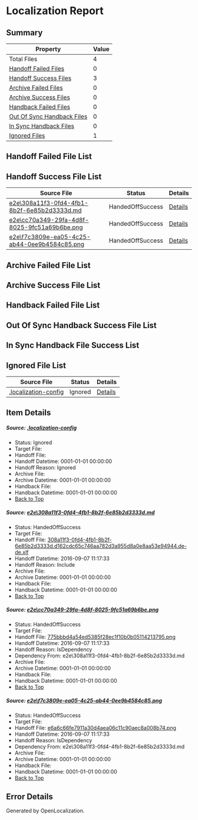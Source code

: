 # <a name='report-top'></a> Localization Report

## Summary
 Property | Value 
 -------- | ----- 
 Total Files | 4
[ Handoff Failed Files ](#handoff-failed-list)| 0
[ Handoff Success Files ](#handoff-success-list)| 3
[ Archive Failed Files ](#archive-failed-list)| 0
[ Archive Success Files ](#archive-success-list)| 0
[ Handback Failed Files ](#handback-failed-list)| 0
[ Out Of Sync Handback Files ](#outofsync-handback-success-list)| 0
[ In Sync Handback Files ](#insync-handback-success-list)| 0
[ Ignored Files ](#ignored-list)| 1

## <a name='handoff-failed-list'></a> Handoff Failed File List

## <a name='handoff-success-list'></a> Handoff Success File List
 Source File | Status | Details 
 ----------- | ------ | ------- 
 [e2e\308a11f3-0fd4-4fb1-8b2f-6e85b2d3333d.md](https://github.com/OpenLocalizationTestOrg/ol-test0/blob/330a7200ddd9e0c1532753395af3acfe761661ef/e2e/308a11f3-0fd4-4fb1-8b2f-6e85b2d3333d.md) | HandedOffSuccess | [Details](#8ec33cd69b4bfcd9a39d53c98860aa7e95ac59011)
 [e2e\cc70a349-29fa-4d8f-8025-9fc51a69b6be.png](https://github.com/OpenLocalizationTestOrg/ol-test0/blob/330a7200ddd9e0c1532753395af3acfe761661ef/e2e/cc70a349-29fa-4d8f-8025-9fc51a69b6be.png) | HandedOffSuccess | [Details](#775bbbd4a54ed5385f28ec1f10b0b051142137952)
 [e2e\f7c3809e-ea05-4c25-ab44-0ee9b4584c85.png](https://github.com/OpenLocalizationTestOrg/ol-test0/blob/330a7200ddd9e0c1532753395af3acfe761661ef/e2e/f7c3809e-ea05-4c25-ab44-0ee9b4584c85.png) | HandedOffSuccess | [Details](#e6a6c66fe7911a30d4aea06c11c90aec8a008b743)

## <a name='archive-failed-list'></a> Archive Failed File List

## <a name='archive-success-list'></a> Archive Success File List

## <a name='handback-failed-list'></a> Handback Failed File List

## <a name='outofsync-handback-success-list'></a> Out Of Sync Handback Success File List

## <a name='insync-handback-success-list'></a> In Sync Handback File Success List

## <a name='ignored-list'></a> Ignored File List
 Source File | Status | Details 
 ----------- | ------ | ------- 
 [.localization-config](https://github.com/OpenLocalizationTestOrg/ol-test0/blob/330a7200ddd9e0c1532753395af3acfe761661ef/.localization-config) | Ignored | [Details](#c268a05ecaa7ec85942ed632c29928ee5bd6da8d0)

## Item Details
##### <a name='c268a05ecaa7ec85942ed632c29928ee5bd6da8d0'></a> Source: [.localization-config](https://github.com/OpenLocalizationTestOrg/ol-test0/blob/330a7200ddd9e0c1532753395af3acfe761661ef/.localization-config)
* Status: Ignored
* Target File: 
* Handoff File: 
* Handoff Datetime: 0001-01-01 00:00:00
* Handoff Reason: Ignored
* Archive File: 
* Archive Datetime: 0001-01-01 00:00:00
* Handback File: 
* Handback Datetime: 0001-01-01 00:00:00
* [Back to Top](#report-top)

##### <a name='8ec33cd69b4bfcd9a39d53c98860aa7e95ac59011'></a> Source: [e2e\308a11f3-0fd4-4fb1-8b2f-6e85b2d3333d.md](https://github.com/OpenLocalizationTestOrg/ol-test0/blob/330a7200ddd9e0c1532753395af3acfe761661ef/e2e/308a11f3-0fd4-4fb1-8b2f-6e85b2d3333d.md)
* Status: HandedOffSuccess
* Target File: 
* Handoff File: [308a11f3-0fd4-4fb1-8b2f-6e85b2d3333d.d162cdc65c746aa782d3a955d8a0e8aa53e94944.de-de.xlf](https://github.com/OpenLocalizationTestOrg/ol-test0-handoff/blob/4fc2020eba694472cec8d6fa55ae09318d3a16a7/ol-handoff/OpenLocalizationTestOrg/ol-test0-dede/yuwzho/ht/308a11f3-0fd4-4fb1-8b2f-6e85b2d3333d.d162cdc65c746aa782d3a955d8a0e8aa53e94944.de-de.xlf)
* Handoff Datetime: 2016-09-07 11:17:33
* Handoff Reason: Include
* Archive File: 
* Archive Datetime: 0001-01-01 00:00:00
* Handback File: 
* Handback Datetime: 0001-01-01 00:00:00
* [Back to Top](#report-top)

##### <a name='775bbbd4a54ed5385f28ec1f10b0b051142137952'></a> Source: [e2e\cc70a349-29fa-4d8f-8025-9fc51a69b6be.png](https://github.com/OpenLocalizationTestOrg/ol-test0/blob/330a7200ddd9e0c1532753395af3acfe761661ef/e2e/cc70a349-29fa-4d8f-8025-9fc51a69b6be.png)
* Status: HandedOffSuccess
* Target File: 
* Handoff File: [775bbbd4a54ed5385f28ec1f10b0b05114213795.png](https://github.com/OpenLocalizationTestOrg/ol-test0-handoff/blob/4fc2020eba694472cec8d6fa55ae09318d3a16a7/ol-handoff/OpenLocalizationTestOrg/ol-test0-dede/yuwzho/ht/775bbbd4a54ed5385f28ec1f10b0b05114213795.png)
* Handoff Datetime: 2016-09-07 11:17:33
* Handoff Reason: IsDependency
* Dependency From: e2e\308a11f3-0fd4-4fb1-8b2f-6e85b2d3333d.md
* Archive File: 
* Archive Datetime: 0001-01-01 00:00:00
* Handback File: 
* Handback Datetime: 0001-01-01 00:00:00
* [Back to Top](#report-top)

##### <a name='e6a6c66fe7911a30d4aea06c11c90aec8a008b743'></a> Source: [e2e\f7c3809e-ea05-4c25-ab44-0ee9b4584c85.png](https://github.com/OpenLocalizationTestOrg/ol-test0/blob/330a7200ddd9e0c1532753395af3acfe761661ef/e2e/f7c3809e-ea05-4c25-ab44-0ee9b4584c85.png)
* Status: HandedOffSuccess
* Target File: 
* Handoff File: [e6a6c66fe7911a30d4aea06c11c90aec8a008b74.png](https://github.com/OpenLocalizationTestOrg/ol-test0-handoff/blob/4fc2020eba694472cec8d6fa55ae09318d3a16a7/ol-handoff/OpenLocalizationTestOrg/ol-test0-dede/yuwzho/ht/e6a6c66fe7911a30d4aea06c11c90aec8a008b74.png)
* Handoff Datetime: 2016-09-07 11:17:33
* Handoff Reason: IsDependency
* Dependency From: e2e\308a11f3-0fd4-4fb1-8b2f-6e85b2d3333d.md
* Archive File: 
* Archive Datetime: 0001-01-01 00:00:00
* Handback File: 
* Handback Datetime: 0001-01-01 00:00:00
* [Back to Top](#report-top)


## Error Details

Generated by OpenLocalization.
